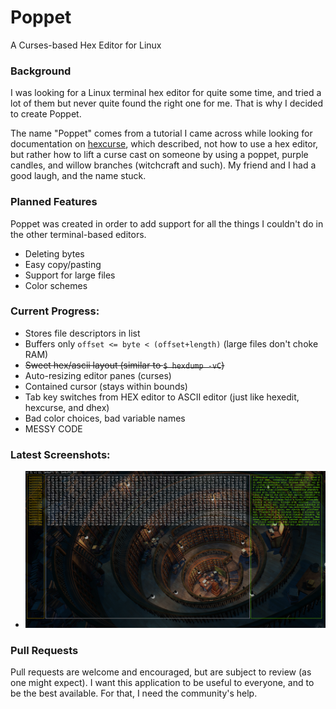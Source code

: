 # Poppet
A Curses-based Hex Editor for Linux

### Background
I was looking for a Linux terminal hex editor for quite some time, and tried a lot of them but never quite found the right one for me. That is why I decided to create Poppet.

The name "Poppet" comes from a tutorial I came across while looking for documentation on [hexcurse](https://github.com/LonnyGomes/hexcurse), which described, not how to use a hex editor, but rather how to lift a curse cast on someone by using a poppet, purple candles, and willow branches (witchcraft and such). My friend and I had a good laugh, and the name stuck.

### Planned Features
Poppet was created in order to add support for all the things I couldn't do in the other terminal-based editors.
- Deleting bytes
- Easy copy/pasting
- Support for large files
- Color schemes

### Current Progress:
- Stores file descriptors in list
- Buffers only `offset <= byte < (offset+length)` (large files don't choke RAM)
- ~~Sweet hex/ascii layout (similar to `$ hexdump -vC`)~~
- Auto-resizing editor panes (curses)
- Contained cursor (stays within bounds)
- Tab key switches from HEX editor to ASCII editor (just like hexedit, hexcurse, and dhex)
- Bad color choices, bad variable names
- MESSY CODE

### Latest Screenshots:
- ![alt text](https://raw.githubusercontent.com/Kagami95/Poppet/master/latest_screenshot.png)

### Pull Requests
Pull requests are welcome and encouraged, but are subject to review (as one might expect). I want this application to be useful to everyone, and to be the best available. For that, I need the community's  help.
